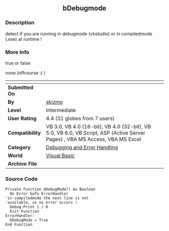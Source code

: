 ﻿<div align="center">

## bDebugmode


</div>

### Description

detect if you are running in debugmode (vbstudio) or in compiledmode (.exe) at runtime !
 
### More Info
 
true or false

none (offcourse :) )


<span>             |<span>
---                |---
**Submitted On**   |
**By**             |[skizmo](https://github.com/Planet-Source-Code/PSCIndex/blob/master/ByAuthor/skizmo.md)
**Level**          |Intermediate
**User Rating**    |4.4 (31 globes from 7 users)
**Compatibility**  |VB 3\.0, VB 4\.0 \(16\-bit\), VB 4\.0 \(32\-bit\), VB 5\.0, VB 6\.0, VB Script, ASP \(Active Server Pages\) , VBA MS Access, VBA MS Excel
**Category**       |[Debugging and Error Handling](https://github.com/Planet-Source-Code/PSCIndex/blob/master/ByCategory/debugging-and-error-handling__1-26.md)
**World**          |[Visual Basic](https://github.com/Planet-Source-Code/PSCIndex/blob/master/ByWorld/visual-basic.md)
**Archive File**   |[](https://github.com/Planet-Source-Code/skizmo-bdebugmode__1-23368/archive/master.zip)





### Source Code

```
Private Function bDebugMode() As Boolean
  On Error GoTo ErrorHandler
'in compiledmode the next line is not
'available, so no error occurs !
  Debug.Print 1 / 0
  Exit Function
ErrorHandler:
  bDebugMode = True
End Function
```

